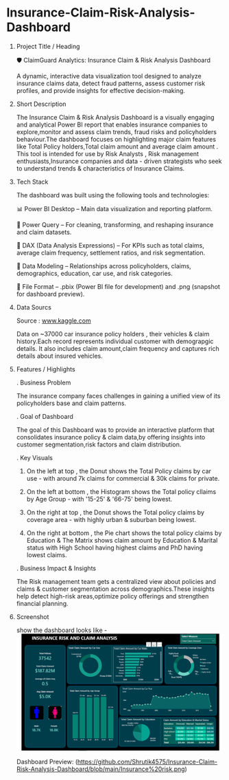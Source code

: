 # Insurance-Claim-Risk-Analysis-Dashboard

  1. Project Title / Heading
     
     🛡️ ClaimGuard Analytics: Insurance Claim & Risk Analysis Dashboard
 
      A dynamic, interactive data visualization tool designed to analyze insurance claims data, detect fraud patterns, assess customer risk profiles, and provide
      insights for effective decision-making.

  3. Short Description 

       The Insurance Claim & Risk Analysis Dashboard is a visually engaging and analytical Power BI report that enables insurance companies to explore,monitor and 
       assess claim trends, fraud risks and policyholders behaviour.The dashboard focuses on highlighting major claim features like Total Policy holders,Total claim 
       amount and average claim amount . This tool is intended for use by Risk Analysts , Risk management enthusiasts,Insurance companies and data - driven strategists
       who seek to understand trends & characteristics of Insurance Claims.

  4. Tech Stack

     The dashboard was built using the following tools and technologies:
   
     📊 Power BI Desktop – Main data visualization and reporting platform.
     
     🔄 Power Query – For cleaning, transforming, and reshaping insurance and claim datasets.
     
     🧮 DAX (Data Analysis Expressions) – For KPIs such as total claims, average claim frequency, settlement ratios, and risk segmentation.
     
     🔗 Data Modeling – Relationships across policyholders, claims, demographics, education, car use, and risk categories.
     
     📂 File Format – .pbix (Power BI file for development) and .png (snapshot for dashboard preview).

  5. Data Sourcs

       Source : www.kaggle.com
     
       Data on ~37000 car insurance policy holders , their vehicles & claim history.Each record represents individual customer with demograpgic details.
       It also includes claim amount,claim frequency and captures rich details about insured vehicles.

  6. Features / Highlights

     . Business Problem
     
       The insurance company faces challenges in gaining a unified view of its policyholders base and claim patterns.
   
     . Goal of Dashboard
     
       The goal of this Dashboard was to provide an interactive platform that consolidates insurance policy & claim data,by offering insights into customer
       segmentation,risk factors and claim distribution.

     . Key Visuals
     
     1. On the left at top , the Donut shows the Total Policy claims by car use - with around 7k claims for commercial & 30k claims for private.
        
     2. On the left at bottom , the Histogram shows the Total policy cllaims by Age Group - with '15-25' & '66-75' being lowest.
        
     3. On the right at top , the Donut shows the Total policy claims by coverage area - with highly urban & suburban being lowest.
        
     4. On the right at bottom , the Pie chart shows the total policy claims by Education & The Matrix shows claim amount by Education & Marital status with High
         School having highest claims and PhD having lowest claims.

     . Business Impact & Insights
     
       The Risk management team gets a centralized view about policies and claims & customer segmentation across demographics.These insights help detect high-risk
       areas,optimize policy offerings and strengthen financial planning.

  6. Screenshot

     show the dashboard looks like - ![Alt_text](https://github.com/Shrutik4575/Insurance-Claim-Risk-Analysis-Dashboard/blob/main/Insurance%20risk.png)

     Dashboard Preview: (https://github.com/Shrutik4575/Insurance-Claim-Risk-Analysis-Dashboard/blob/main/Insurance%20risk.png)

   

   
